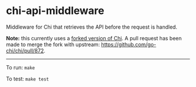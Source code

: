 # chi-api-middleware

Middleware for Chi that retrieves the API before the request is handled. 

**Note:** this currently uses a [forked version of Chi](https://github.com/joeriddles/chi). A pull request has been made to merge the fork with upstream: https://github.com/go-chi/chi/pull/872.

---

To run: `make`

To test: `make test`
